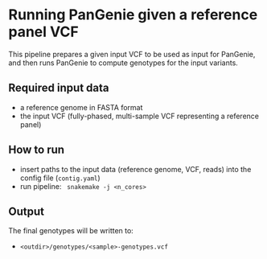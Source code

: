 # Running PanGenie given a reference panel VCF #

This pipeline prepares a given input VCF to be used as input for PanGenie, and then runs PanGenie to compute genotypes for the input variants.

## Required input data

* a reference genome in FASTA format
* the input VCF (fully-phased, multi-sample VCF representing a reference panel)

## How to run

* insert paths to the input data (reference genome, VCF, reads) into the config file (`` contig.yaml ``)
* run pipeline: `` snakemake -j <n_cores>`` 

## Output

The final genotypes will be written to:

* `` <outdir>/genotypes/<sample>-genotypes.vcf ``

